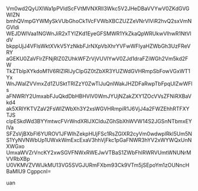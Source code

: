 Vm0wd2QyUXlWa1pPVldScFVtMVNXRll3Wkc5V2JHeDBaVVYwV0ZKdGVGWlZN
bmhQVmpGYWMySkVUbGhoCk1VcFVWbXBCZUZZeVNrVlViR2hvQ2sxVmNGVldi
WEJDWlVaa1NGWnJiR2xTYlZKd1EyeGFSMWR1YkZkaQpWRUkwVlhwR1NtVldV
bkppUjJ4VFlsWktXVkV5YzNkbFJrNXpVbXhrYVFwWFIyaHZWbGh3UzFReVRY
aGEKU0ZaVFlrZFNjRlZ0ZUhkWFZrVjVUVlYwV0ZJd1draFZiWGh2Vm5kd2FW
TkZTblpXYkdoM1V6RlZlRlJyClpGZ0tZbXR3YUZWdGVHRmpSbFowVGxWT1Yx
WnJWalZVVmxZd1ZUSktTRlZzY0ZwTlJuQnlWakJHZDFaRwpTbFpqUlZwWFls
aFNWRlY2UmxabFJuQkdDbHBHVlV0WmJYUjNZakZXY1ZOcVVsZFNiRXBaVkd4
ak5XRlYKTVZaV2FsWlZWbXh3Y2xsWGVHRmpiR1J6VjJ4a2FWZEhhRTFXYTJS
clpESkdWd3BYYmtwcFVrWndXRlJXClduZGhSbXhWVW14S2JGSnNTbmxEYlVa
SFZsVjBXbFl6YUROV1JFWlhZekpHUjFSc1RsZGlXR2cyVm0wdwplRkl5Um5N
S1YyNVNWbUp1UWxkWmExcExaV3hhVjFkc1pGaFNWR3hYV2xWYWQxUnNXWGxo
UmxaWVZrVncKY2xwSGVFNWxRWEJwVTBaS1ZWbFhlRWRVUmtWNUNrMVVRbXBp
U0VKMVZVWlJkMU13VG5SVGJURmFXbm93Ck9VTm5jSEpoYm1zOUNncHBaMlU9
CgppcnI=

uan